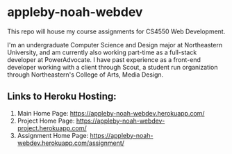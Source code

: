 # appleby-noah-webdev

This repo will house my course assignments for CS4550 Web Development.

I'm an undergraduate Computer Science and Design major at Northeastern University, and am currently also working part-time as a full-stack developer at PowerAdvocate. I have past experience as a front-end developer working with a client through Scout, a student run organization through Northeastern's College of Arts, Media Design.

## Links to Heroku Hosting:
1. Main Home Page: https://appleby-noah-webdev.herokuapp.com/
2. Project Home Page: https://appleby-noah-webdev-project.herokuapp.com/
3. Assignment Home Page: https://appleby-noah-webdev.herokuapp.com/assignment/

